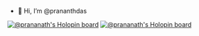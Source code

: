 - 👋 Hi, I’m @prananthdas

<!---
prananthdas/prananthdas is a ✨ special ✨ repository because its `README.md` (this file) appears on your GitHub profile.
You can click the Preview link to take a look at your changes.
--->
[![@prananath's Holopin board](https://holopin.me/prananath)](https://holopin.io/@prananath)
[![@prananath's Holopin board](https://holopin.io/api/user/board?user=prananath)](https://holopin.io/@prananath)
